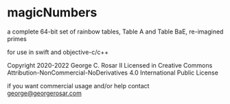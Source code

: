 # magicNumbers
 
a complete 64-bit set of rainbow tables, Table A and Table BaE, re-imagined primes

for use in swift and objective-c/c++

Copyright 2020-2022 George C. Rosar II
Licensed in Creative Commons Attribution-NonCommercial-NoDerivatives 4.0 International Public License

if you want commercial usage and/or help contact george@georgerosar.com
